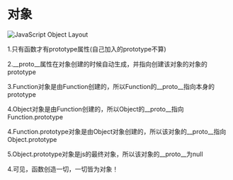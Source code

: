 # 对象

![JavaScript Object Layout](http://images.cnitblog.com/blog2015/727989/201503/091431518391794.jpg)

1.只有函数才有prototype属性(自己加入的prototype不算)

2.__proto__属性在对象创建的时候自动生成，并指向创建该对象的对象的prototype

3.Function对象是由Function创建的，所以Function的__proto__指向本身的prototype

4.Object对象是由Function创建的，所以Object的__proto__指向Function.prototype

4.Function.prototype对象是由Object对象创建的，所以该对象的__proto__指向Object.prototype

5.Object.prototype对象是js的最终对象，所以该对象的__proto__为null

4.可见，函数创造一切，一切皆为对象！
